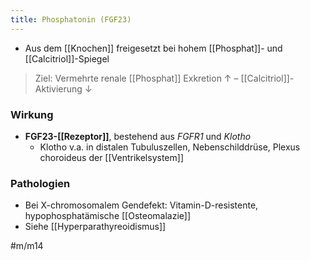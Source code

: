```yaml
---
title: Phosphatonin (FGF23)
---
```

- Aus dem [[Knochen]] freigesetzt bei hohem [[Phosphat]]- und [[Calcitriol]]-Spiegel

> Ziel: Vermehrte renale [[Phosphat]] Exkretion ↑ – [[Calcitriol]]-Aktivierung ↓ 
### Wirkung
- **FGF23-[[Rezeptor]]**, bestehend aus *FGFR1* und *Klotho*
	- Klotho v.a. in distalen Tubuluszellen, Nebenschilddrüse, Plexus choroideus der [[Ventrikelsystem]]

### Pathologien
- Bei X-chromosomalem Gendefekt: Vitamin-D-resistente, hypophosphatämische [[Osteomalazie]]
- Siehe [[Hyperparathyreoidismus]]

#m/m14 